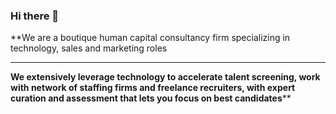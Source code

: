 ### Hi there 👋

<!--
**SimplyAITalent/Simplyaitalent** is a ✨ _special_ ✨ repository because its `README.md` (this file) appears on your GitHub profile.

Here are some ideas to get you started:

- 🔭 I’m currently working on ...
- 🌱 I’m currently learning ...
- 👯 I’m looking to collaborate on ...
- 🤔 I’m looking for help with ...
- 💬 Ask me about ...
- 📫 How to reach me: ...
- 😄 Pronouns: ...
- ⚡ Fun fact: ...
-->

**We are a boutique human capital consultancy firm specializing in technology, sales and marketing roles
****
**We extensively leverage technology to accelerate talent screening, work with network of staffing firms and freelance recruiters, with expert curation and assessment that lets you focus on best candidates****

